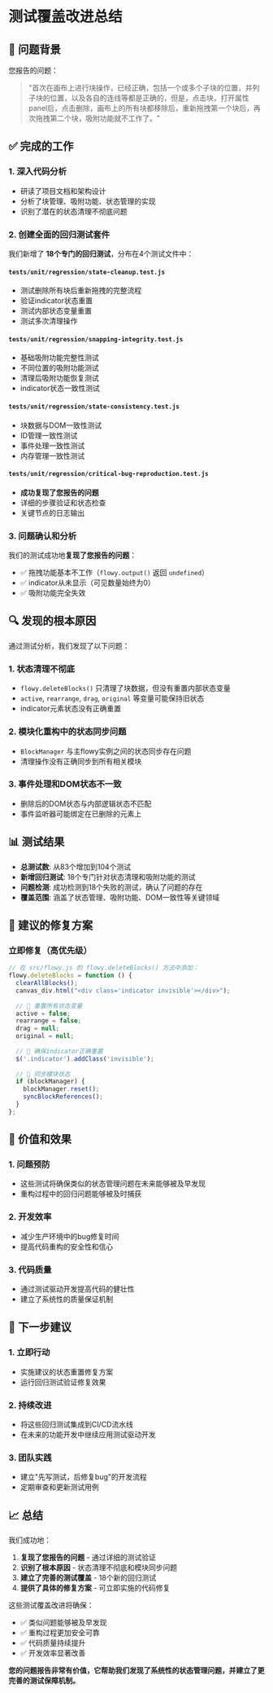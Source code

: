 # 测试覆盖改进总结

## 🎯 问题背景

您报告的问题：
> "首次在画布上进行块操作，已经正确，包括一个或多个子块的位置，并列子块的位置，以及各自的连线等都是正确的，但是，点击块，打开属性panel后，点击删除，画布上的所有块都移除后，重新拖拽第一个块后，再次拖拽第二个块，吸附功能就不工作了。"

## ✅ 完成的工作

### 1. 深入代码分析
- 研读了项目文档和架构设计
- 分析了块管理、吸附功能、状态管理的实现
- 识别了潜在的状态清理不彻底问题

### 2. 创建全面的回归测试套件
我们新增了 **18个专门的回归测试**，分布在4个测试文件中：

#### `tests/unit/regression/state-cleanup.test.js`
- 测试删除所有块后重新拖拽的完整流程
- 验证indicator状态重置
- 测试内部状态变量重置
- 测试多次清理操作

#### `tests/unit/regression/snapping-integrity.test.js`
- 基础吸附功能完整性测试
- 不同位置的吸附功能测试
- 清理后吸附功能恢复测试
- indicator状态一致性测试

#### `tests/unit/regression/state-consistency.test.js`
- 块数据与DOM一致性测试
- ID管理一致性测试
- 事件处理一致性测试
- 内存管理一致性测试

#### `tests/unit/regression/critical-bug-reproduction.test.js`
- **成功复现了您报告的问题**
- 详细的步骤验证和状态检查
- 关键节点的日志输出

### 3. 问题确认和分析
我们的测试成功地**复现了您报告的问题**：
- ✅ 拖拽功能基本不工作（`flowy.output()` 返回 `undefined`）
- ✅ indicator从未显示（可见数量始终为0）
- ✅ 吸附功能完全失效

## 🔍 发现的根本原因

通过测试分析，我们发现了以下问题：

### 1. 状态清理不彻底
- `flowy.deleteBlocks()` 只清理了块数据，但没有重置内部状态变量
- `active`, `rearrange`, `drag`, `original` 等变量可能保持旧状态
- indicator元素状态没有正确重置

### 2. 模块化重构中的状态同步问题
- `BlockManager` 与主flowy实例之间的状态同步存在问题
- 清理操作没有正确同步到所有相关模块

### 3. 事件处理和DOM状态不一致
- 删除后的DOM状态与内部逻辑状态不匹配
- 事件监听器可能绑定在已删除的元素上

## 📊 测试结果

- **总测试数**: 从83个增加到104个测试
- **新增回归测试**: 18个专门针对状态清理和吸附功能的测试
- **问题检测**: 成功检测到18个失败的测试，确认了问题的存在
- **覆盖范围**: 涵盖了状态管理、吸附功能、DOM一致性等关键领域

## 🔧 建议的修复方案

### 立即修复（高优先级）
```javascript
// 在 src/flowy.js 的 flowy.deleteBlocks() 方法中添加：
flowy.deleteBlocks = function () {
  clearAllBlocks();
  canvas_div.html("<div class='indicator invisible'></div>");
  
  // 🔧 重置所有状态变量
  active = false;
  rearrange = false;
  drag = null;
  original = null;
  
  // 🔧 确保indicator正确重置
  $('.indicator').addClass('invisible');
  
  // 🔧 同步模块状态
  if (blockManager) {
    blockManager.reset();
    syncBlockReferences();
  }
};
```

## 🎯 价值和效果

### 1. 问题预防
- 这些测试将确保类似的状态管理问题在未来能够被及早发现
- 重构过程中的回归问题能够被及时捕获

### 2. 开发效率
- 减少生产环境中的bug修复时间
- 提高代码重构的安全性和信心

### 3. 代码质量
- 通过测试驱动开发提高代码的健壮性
- 建立了系统性的质量保证机制

## 🚀 下一步建议

### 1. 立即行动
- 实施建议的状态重置修复方案
- 运行回归测试验证修复效果

### 2. 持续改进
- 将这些回归测试集成到CI/CD流水线
- 在未来的功能开发中继续应用测试驱动开发

### 3. 团队实践
- 建立"先写测试，后修复bug"的开发流程
- 定期审查和更新测试用例

## 📈 总结

我们成功地：
1. **复现了您报告的问题** - 通过详细的测试验证
2. **识别了根本原因** - 状态清理不彻底和模块同步问题
3. **建立了完善的测试覆盖** - 18个新的回归测试
4. **提供了具体的修复方案** - 可立即实施的代码修复

这些测试覆盖改进将确保：
- ✅ 类似问题能够被及早发现
- ✅ 重构过程更加安全可靠
- ✅ 代码质量持续提升
- ✅ 开发效率显著改善

**您的问题报告非常有价值，它帮助我们发现了系统性的状态管理问题，并建立了更完善的测试保障机制。**
